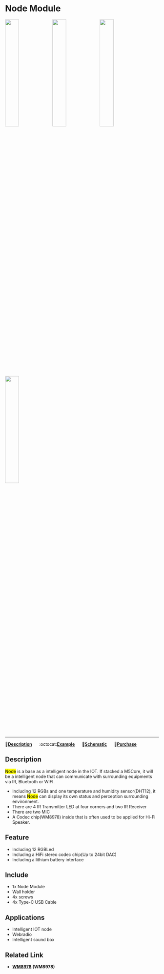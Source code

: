 # Node Module

<img src="assets/img/product_pics/base/node_01.png" width="30%" height="30%"> <img src="assets/img/product_pics/base/node_02.png" width="30%" height="30%"> <img src="assets/img/product_pics/base/node_03.png" width="30%" height="30%"> <img src="assets/img/product_pics/base/node_04.png" width="30%" height="30%">

***
:memo:**[Description](#Description)**&nbsp;&nbsp;&nbsp;&nbsp;&nbsp;&nbsp;:octocat:**[Example](https://github.com/m5stack/M5StackModule-Node/tree/master/example)**&nbsp;&nbsp;&nbsp;&nbsp;&nbsp;&nbsp;:electric_plug:**[Schematic](https://github.com/m5stack/Bases-Node/tree/master/schematic)**&nbsp;&nbsp;&nbsp;&nbsp;&nbsp;&nbsp;🛒**[Purchase](https://www.aliexpress.com/store/product/M5Stack-New-NODE-Samrt-Speaker-WM8978-Audio-Development-Board-I2S-Module-with-DHT12-Sensor-MIC-IR/3226069_32949773234.html)**

## Description

<mark>Node</mark> is a base as a intelligent node in the IOT. If stacked a M5Core, it will be a intelligent node that can communicate with surrounding equipments via IR, Bluetooth or WIFI.

* Including 12 RGBs and one temperature and humidity sensor(DHT12), it means <mark>Node</mark> can display its own status and perception surrounding environment.
* There are 4 IR Transmitter LED at four corners and two IR Receiver
* There are two MIC
* A Codec chip(WM8978) inside that is often used to be applied for Hi-Fi Speaker.

## Feature

-  Including 12 RGBLed
-  Including a HiFi stereo codec chip(Up to 24bit DAC)
-  Including a lithium battery interface

## Include

-  1x Node Module
-  Wall holder
-  4x screws
-  4x Type-C USB Cable


## Applications

-  Intelligent IOT node
-  Webradio
-  Intelligent sound box

## Related Link

- **[WM8978](http://pdf1.alldatasheet.com/datasheet-pdf/view/96647/WOLFSON/WM8978.html) (WM8978)**
